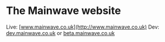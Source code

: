 # The Mainwave website

Live: [www.mainwave.co.uk](http://www.mainwave.co.uk)
Dev: [dev.mainwave.co.uk](http://dev.mainwave.co.uk) or [beta.mainwave.co.uk](http://beta.mainwave.co.uk)